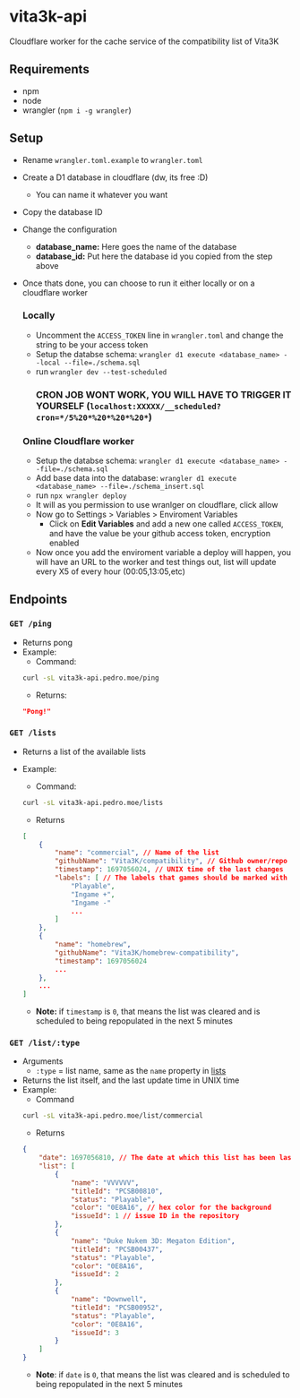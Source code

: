 # vita3k-api
Cloudflare worker for the cache service of the compatibility list of Vita3K

## Requirements
* npm
* node
* wrangler (`npm i -g wrangler`)

## Setup
* Rename `wrangler.toml.example` to `wrangler.toml`

* Create a D1 database in cloudflare (dw, its free :D)
	* You can name it whatever you want

* Copy the database ID
* Change the configuration
	* **database_name:** Here goes the name of the database
	* **database_id:** Put here the database id you copied from the step above


* Once thats done, you can choose to run it either locally or on a cloudflare worker
	### Locally
	* Uncomment the `ACCESS_TOKEN` line in `wrangler.toml` and change the string to be your access token
	* Setup the databse schema: `wrangler d1 execute <database_name> --local --file=./schema.sql`
	* run `wrangler dev --test-scheduled`
		### CRON JOB WONT WORK, YOU WILL HAVE TO TRIGGER IT YOURSELF (`localhost:XXXXX/__scheduled?cron=*/5%20*%20*%20*%20*`)
	### Online Cloudflare worker
	* Setup the databse schema: `wrangler d1 execute <database_name> --file=./schema.sql`
	* Add base data into the database: `wrangler d1 execute <database_name> --file=./schema_insert.sql`
	* run `npx wrangler deploy`
	* It will as you permission to use wranlger on cloudflare, click allow
	* Now go to Settings > Variables > Enviroment Variables
		* Click on **Edit Variables** and add a new one called `ACCESS_TOKEN`, and have the value be your github access token, encryption enabled
	* Now once you add the enviroment variable a deploy will happen, you will have an URL to the worker and test things out, list will update every X5 of every hour (00:05,13:05,etc)

## Endpoints

### `GET /ping`
* Returns pong
* Example:
	* Command: 
	```sh
	curl -sL vita3k-api.pedro.moe/ping
	```
	* Returns:
	```json
	"Pong!"
	```


### `GET /lists`
* Returns a list of the available lists

* Example: 
	* Command:
	```sh
	curl -sL vita3k-api.pedro.moe/lists
	```
	* Returns
	```json
	[
		{
			"name": "commercial", // Name of the list
			"githubName": "Vita3K/compatibility", // Github owner/repo of the issue list
			"timestamp": 1697056024, // UNIX time of the last changes
			"labels": [ // The labels that games should be marked with
				"Playable",
				"Ingame +",
				"Ingame -"
				...
			]
		},
		{
			"name": "homebrew",
			"githubName": "Vita3K/homebrew-compatibility",
			"timestamp": 1697056024
			...
		},
		...
	]
	```
	* **Note:** if `timestamp` is `0`, that means the list was cleared and is scheduled to being repopulated in the next 5 minutes

### `GET /list/:type`
* Arguments
	* `:type` = list name, same as the `name` property in [lists](#get-lists)
* Returns the list itself, and the last update time in UNIX time
* Example: 
	* Command
	```sh
	curl -sL vita3k-api.pedro.moe/list/commercial
	```
	* Returns
	```json
	{
    	"date": 1697056810, // The date at which this list has been last changed (UNIX Time)
    	"list": [
        	{
            	"name": "VVVVVV",
            	"titleId": "PCSB00810",
            	"status": "Playable",
            	"color": "0E8A16", // hex color for the background
            	"issueId": 1 // issue ID in the repository
        	},
        	{
            	"name": "Duke Nukem 3D: Megaton Edition",
            	"titleId": "PCSB00437",
            	"status": "Playable",
            	"color": "0E8A16",
            	"issueId": 2
        	},
        	{
            	"name": "Downwell",
            	"titleId": "PCSB00952",
            	"status": "Playable",
            	"color": "0E8A16",
            	"issueId": 3
        	}
		]
	}
	```
	* **Note**: if `date` is `0`, that means the list was cleared and is scheduled to being repopulated in the next 5 minutes
